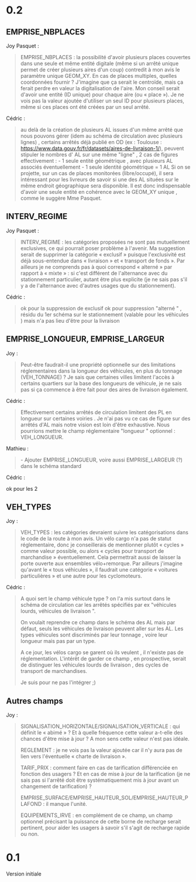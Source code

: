 <MenuSchema />

# 0.2

## EMPRISE_NBPLACES

Joy Pasquet : 

> EMPRISE_NBPLACES : la possibilité d'avoir plusieurs places couvertes dans une seule et même entité digitale (même si un arrêté unique permet de créer plusieurs aires d'un coup) contredit à mon avis le paramètre unique GEOM_XY. En cas de places multiples, quelles coordonnées fournir ? J'imagine que ça serait le centroïde, mais ça ferait perdre en valeur la digitalisation de l'aire. Mon conseil serait d'avoir une entité (ID unique) pour chaque aire (ou « place »). Je ne vois pas la valeur ajoutée d'utiliser un seul ID pour plusieurs places, même si ces places ont été créées par un seul arrêté.

Cédric :

> au delà de la création de plusieurs AL issues d'un même arrêté que nous pouvons gérer (idem au schéma de circulation avec plusieurs lignes) , certains arrêtés déjà publié en OD (ex : Toulouse : https://www.data.gouv.fr/fr/datasets/aires-de-livraison-1/), peuvent stipuler le nombres d' AL sur une même "ligne" ,
>  2 cas de figures effectivement :
> \- 1 seule entité géométrique , avec plusieurs AL associés éventuellement
> \- 1 seule identité géométrique = 1 AL
> Si on se projette, sur un cas de places monitorées (libre/occupé), il sera intéressant pour les livreurs de savoir si une des AL situées sur le même endroit géographique sera disponible. Il est donc indispensable d'avoir une seule entité en cohérence avec le GEOM_XY unique , comme le suggère Mme Pasquet.

> 

## INTERV_REGIME

Joy Pasquet :

> INTERV_REGIME : les catégories proposées ne sont pas mutuellement exclusives, ce qui pourrait poser problème à l'avenir. Ma suggestion serait de supprimer la catégorie « exclusif » puisque l'exclusivité est déjà sous-entendue dans « livraison » et « transport de fonds ». Par ailleurs je ne comprends pas à quoi correspond « alterné » par rapport à « mixte » : si c'est différent de l'alternance avec du stationnement particulier, autant être plus explicite (je ne sais pas s'il y a de l'alternance avec d'autres usages que du stationnement).

Cédric :

> ok pour la suppression de exclusif
> ok pour suppression "alterné " , résidu du 1er schéma sur le stationnement (valable pour les véhicules ) mais n'a pas lieu d'être pour la livraison

## EMPRISE_LONGUEUR, EMPRISE_LARGEUR

Joy :

> Peut-être faudrait-il une propriété optionnelle sur des limitations réglementaires dans la longueur des véhicules, en plus du tonnage (VEH_TONNAGE) ? Je sais que certaines villes limitent l'accès à certains quartiers sur la base des longueurs de véhicule, je ne sais pas si ça commence à être fait pour des aires de livraison également.

Cédric :

> Effectivement certains arrêtés de circulation limitent des PL en longueur sur certaines voiries . Je n'ai pas vu ce cas de figure sur des arrêtés d'AL mais notre vision est loin d'être exhaustive.
> Nous pourrions mettre le champ réglementaire "longueur " optionnel : VEH_LONGUEUR.

Mathieu :

> \- Ajouter EMPRISE_LONGUEUR, voire aussi EMPRISE_LARGEUR (?) dans le schéma standard

Cédric :

ok pour les 2

## VEH_TYPES

Joy :

> VEH_TYPES : les catégories devraient suivre les catégorisations dans le code de la route à mon avis. Un vélo cargo n'a pas de statut réglementaire, donc je conseillerais de mentionner plutôt « cycles » comme valeur possible, ou alors « cycles pour transport de marchandise » éventuellement. Cela permettrait aussi de laisser la porte ouverte aux ensembles vélo+remorque. Par ailleurs j'imagine qu'avant le « tous véhicules », il faudrait une catégorie « voitures particulières » et une autre pour les cyclomoteurs.

Cédric :

> A quoi sert le champ véhicule type ?
> on l'a mis surtout dans le schéma de circulation car les arrêtés spécifiés par ex "véhicules lourds, véhicules de livraison ".
>
> On voulait reprendre ce champ dans le schéma des AL mais par défaut, seuls les véhicules de livraison peuvent aller sur les AL. Les types véhicules sont discriminés par leur tonnage , voire leur longueur mais pas par un type.
>
> A ce jour, les vélos cargo se garent où ils veulent , il n'existe pas de réglementation.
> L'intérêt de garder ce champ , en prospective, serait de distinguer les véhicules lourds de livraison , des cycles de transport de marchandises. 
>
> Je suis pour ne pas l'intégrer ;)

## Autres champs

Joy :

> SIGNALISATION_HORIZONTALE/SIGNALISATION_VERTICALE : qui définit le « abimé » ? Et à quelle fréquence cette valeur a-t-elle des chances d'être mise à jour ? A mon sens cette valeur n'est pas idéale.
>
> REGLEMENT : je ne vois pas la valeur ajoutée car il n'y aura pas de lien vers l'éventuelle « charte de livraison ».
>
> TARIF_PRIX : comment faire en cas de tarification différenciée en fonction des usagers ? Et en cas de mise à jour de la tarification (je ne sais pas si l'arrêté doit être systématiquement mis à jour avant un changement de tarification) ?
>
> EMPRISE_SURFACE/EMPRISE_HAUTEUR_SOL/EMPRISE_HAUTEUR_PLAFOND : il manque l'unité.
>
> EQUIPEMENTS_IRVE : en complément de ce champ, un champ optionnel précisant la puissance de cette borne de recharge serait pertinent, pour aider les usagers à savoir s'il s'agit de recharge rapide ou non.

# 0.1

Version initiale